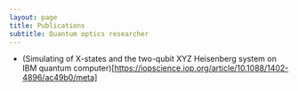 ```yaml
---
layout: page
title: Publications
subtitle: Quantum optics researcher
---
```


- (Simulating of X-states and the two-qubit XYZ Heisenberg system on IBM quantum computer)[https://iopscience.iop.org/article/10.1088/1402-4896/ac49b0/meta]
